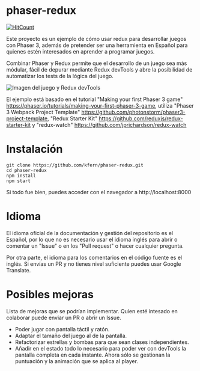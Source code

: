 # phaser-redux

[![HitCount](http://hits.dwyl.io/kfern/phaser-redux.svg)](http://hits.dwyl.io/kfern/phaser-redux)

Este proyecto es un ejemplo de cómo usar redux para desarrollar juegos con Phaser 3, además de pretender ser una herramienta en Español para quienes estén interesados en aprender a programar juegos.

Combinar Phaser y Redux permite que el desarrollo de un juego sea más módular, fácil de depurar mediante Redux devTools y abre la posibilidad de automatizar los tests de la lógica del juego. 

![Imagen del juego y Redux devTools](https://github.com/kfern/phaser-redux/blob/master/docs/images/phaser-redux-a.png)

El ejemplo está basado en el tutorial "Making your first Phaser 3 game" https://phaser.io/tutorials/making-your-first-phaser-3-game, utiliza "Phaser 3 Webpack Project Template" https://github.com/photonstorm/phaser3-project-template, "Redux Starter Kit" https://github.com/reduxjs/redux-starter-kit y "redux-watch" https://github.com/jprichardson/redux-watch


# Instalación
```
git clone https://github.com/kfern/phaser-redux.git 
cd phaser-redux
npm install
npm start
```
Si todo fue bien, puedes acceder con el navegador a http://localhost:8000

# Idioma
El idioma oficial de la documentación y gestión del repositorio es el Español, por lo que no es necesario usar el idioma inglés para abrir o comentar un "Issue" o en los "Pull request" o hacer cualquier pregunta.

Por otra parte, el idioma para los comentarios en el código fuente es el inglés. Si envías un PR y no tienes nivel suficiente puedes usar Google Translate.
# Posibles mejoras
Lista de mejoras que se podrían implementar. Quien esté intesado en colaborar puede enviar un PR o abrir un Issue.
* Poder jugar con pantalla táctil y ratón.
* Adaptar el tamaño del juego al de la pantalla.
* Refactorizar estrellas y bombas para que sean clases independientes.
* Añadir en el estado todo lo necesario para poder ver con devTools la pantalla completa en cada instante. Ahora sólo se gestionan la puntuación y la animación que se aplica al player.


